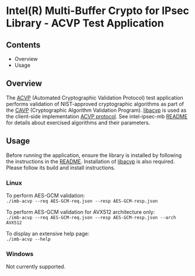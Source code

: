 # Intel(R) Multi-Buffer Crypto for IPsec Library - ACVP Test Application

## Contents

- Overview
- Usage


## Overview

The [ACVP](https://pages.nist.gov/ACVP/draft-fussell-acvp-spec.html)
(Automated Cryptographic Validation Protocol) test application performs
validation of NIST-approved cryptographic algorithms as part of the
[CAVP](https://csrc.nist.gov/projects/cryptographic-algorithm-validation-program)
(Cryptographic Algorithm Validation Program).
[libacvp](https://github.com/cisco/libacvp) is used as the client-side implementation [ACVP protocol](github.com/usnistgov/ACVP).
See intel-ipsec-mb [README](https://github.com/intel/intel-ipsec-mb/blob/main/README.md#12-fips-compliance) for details about exercised algorithms and their parameters.

## Usage

Before running the application, ensure the library is installed by following the instructions
in the [README](https://github.com/intel/intel-ipsec-mb/tree/main/test#library-installation).
Installation of [libacvp](https://github.com/cisco/libacvp) is also required. Please follow its build and install instructions.
### Linux
To perform AES-GCM validation:  
`./imb-acvp --req AES-GCM-req.json --resp AES-GCM-resp.json`  

To perform AES-GCM validation for AVX512 architecture only:  
`./imb-acvp --req AES-GCM-req.json --resp AES-GCM-resp.json --arch AVX512`  

To display an extensive help page:  
`./imb-acvp --help` 

### Windows
Not currently supported.
